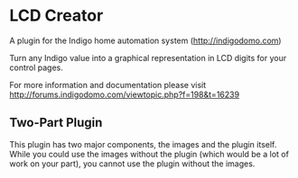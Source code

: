LCD Creator
==========

A plugin for the Indigo home automation system (http://indigodomo.com)

Turn any Indigo value into a graphical representation in LCD digits for your control pages.

For more information and documentation please visit http://forums.indigodomo.com/viewtopic.php?f=198&t=16239

Two-Part Plugin
---------------

This plugin has two major components, the images and the plugin itself.  While you could use the images without the plugin (which would be a lot of work on your part), you cannot use the plugin without the images.